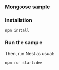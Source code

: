 ### Mongoose sample

### Installation

`npm install`


### Run the sample

Then, run Nest as usual:

`npm run start:dev`
